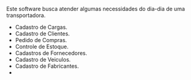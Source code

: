 Este software busca atender algumas necessidades do dia-dia de uma transportadora.

- Cadastro de Cargas.
- Cadastro de Clientes.
- Pedido de Compras.
- Controle de Estoque.
- Cadastros de Fornecedores.
- Cadastro de Veiculos.
- Cadastro de Fabricantes.
- 
